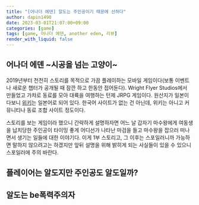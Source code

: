 ```yaml
---
title: "[어나더 에덴] 알도는 주인공이기 때문에 선하다"
author: dapin1490
date: 2023-03-01T21:07:00+09:00
categories: [game]
tags: [game, 어나더 에덴, another eden, 리뷰]
render_with_liquid: false
---
```


<style>
  .x-understand { color: #ccb833; }
  .understand { color: #0099FF; }
  .tab { white-space: pre; }
  .underline { text-decoration: underline; }
  .cancle { text-decoration: line-through; }
  .green { color: #339966; }
  figure { text-align: center; }
</style>

## 어나더 에덴 ~시공을 넘는 고양이~
2019년부터 천천히 스토리를 목적으로 가끔 플레이하는 모바일 게임이다(보통 이벤트나 새로운 챕터가 공개될 때 잠깐 하고 한동안 접어둔다). Wright Flyer Studios에서 만들었고 가챠로 동료를 모아 대륙을 여행하는 턴제 JRPG 게임이다. 원산지가 일본이다보니 [위키](https://altema.jp/anaden/)는 일본어로 되어 있다. 한국어 사이트가 없는 건 아닌데, 위키는 아니고 커뮤니티나 동료 조합 사이트 정도이다.  

스토리를 보는 게임이라 했으니 간략하게 설명하자면 어느 날 갑자기 마수왕에게 여동생을 납치당한 주인공이 타이밍 좋게 어디선가 나타난 마검을 들고 마수왕을 잡으러 떠나면서 생기는 일들에 대한 이야기다. 이게 1부 스토리고, 그 이후는 스포일러니까 가능하면 말하지 않으려고는 하겠지만 앞뒤 설명을 위해 밝히게 되는 사실들이 있을 수 있으니 스포일러에 주의 바란다.

## 플레이어는 알도지만 주인공도 알도일까?

## 알도는 be폭력주의자

<!--
<span class="x-understand"></span>
<span class="understand"></span>
<span class="tab"></span>
<span class="underline"></span>
<span class="cancle"></span>
<span class="green"></span>

<code class="language-plaintext highlighter-rouge"></code>

[<a id="" href="">1</a>] 참고자료1
[<a id="" href="" title="">2</a>] 참고자료2, <a href="링크" target="_blank">링크</a>
<sup><a id="" href="" target="_blank" title=""></a></sup>

<figure>
  <img src="/assets/img/category-#/#">
  <figcaption>이미지 이름</figcaption>
</figure>

<details>
  <summary>더보기</summary>
  <figure>
    <img src="/assets/img/category-#/#">
    <figcaption>이미지 이름</figcaption>
  </figure>
</details>

<details>
  <summary>더보기</summary>
  <p></p>
</details>
-->